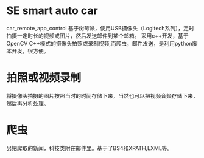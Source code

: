 # SE smart auto car
car_remote_app_control
基于树莓派，使用USB摄像头（Logitech系列），定时拍摄一定时长的视频或图片，然后发送邮件到某个邮箱。
采用c++开发，基于OpenCV C++模式的摄像头拍照或录制视频,而爬虫，邮件发送，是利用python脚本开发，很方便。
# 拍照或视频录制
将摄像头拍摄的图片按照当时的时间存储下来，当然也可以把视频音频存储下来，然后再分析处理。
# 爬虫 
另把爬取的新闻，科技类附在邮件里。基于了BS4和XPATH,LXML等。
